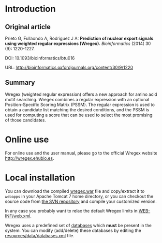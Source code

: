 # Introduction #

## Original article ##

Prieto G, Fullaondo A, Rodriguez J A: **Prediction of nuclear export signals using weighted regular expressions (Wregex).**  _Bioinformatics_ (2014) 30 (9): 1220-1227.

DOI: 10.1093/bioinformatics/btu016

URL: http://bioinformatics.oxfordjournals.org/content/30/9/1220

## Summary ##

Wregex (weighted regular expression) offers a new approach for amino acid motif searching. Wregex combines a regular expression with an optional Position-Specific Scoring Matrix (PSSM). The regular expression is used to obtain a candidate list matching the desired conditions, and the PSSM is used for computing a score that can be used to select the most promising of those candidates.

# Online use #

For online use and the user manual, please go to the official Wregex website http://wregex.ehubio.es.

# Local installation #

You can download the compiled [wregex.war](https://drive.google.com/folderview?id=0B1U_FilyidMsMlg0cGxoRkt0VFE) file and copy/extract it to `webapps` in your Apache Tomcat 7 home directory, or you can checkout the source code from [the SVN repository](https://code.google.com/p/ehu-bio/source/checkout) and compile your customized version.

In any case you probably want to relax the default Wregex limits in [WEB-INF/web.xml](https://code.google.com/p/ehu-bio/source/browse/tags/Wregex-v1.0/Projects/java/Wregex/WebContent/WEB-INF/web.xml).

Wregex uses a predefined set of [databases](https://code.google.com/p/ehu-bio/source/browse/tags/Wregex-v1.0/Projects/java/Wregex/WebContent/resources/data/databases.xml) which **must** be present in the system. You can modify (add/delete) these databases by editing the [resources/data/databases.xml](https://code.google.com/p/ehu-bio/source/browse/tags/Wregex-v1.0/Projects/java/Wregex/WebContent/resources/data/databases.xml) file.